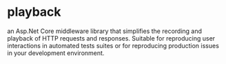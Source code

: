 # playback
an Asp.Net Core middleware library that simplifies the recording and playback of HTTP requests and responses. Suitable for reproducing user interactions in automated tests suites or for reproducing production issues in your development environment.
